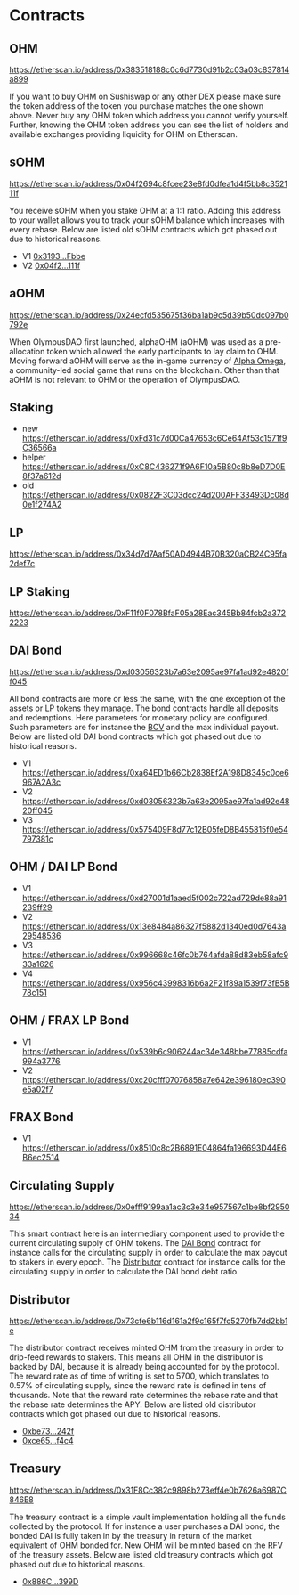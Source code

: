 # Contracts

## OHM

https://etherscan.io/address/0x383518188c0c6d7730d91b2c03a03c837814a899

If you want to buy OHM on Sushiswap or any other DEX please make sure the token
address of the token you purchase matches the one shown above. Never buy any OHM
token which address you cannot verify yourself. Further, knowing the OHM token
address you can see the list of holders and available exchanges providing
liquidity for OHM on Etherscan.

## sOHM

https://etherscan.io/address/0x04f2694c8fcee23e8fd0dfea1d4f5bb8c352111f

You receive sOHM when you stake OHM at a 1:1 ratio. Adding this address to your
wallet allows you to track your sOHM balance which increases with every rebase.
Below are listed old sOHM contracts which got phased out due to historical
reasons.

- V1 [0x3193...Fbbe](https://etherscan.io/address/0x31932E6e45012476ba3A3A4953cbA62AeE77Fbbe)
- V2 [0x04f2...111f](https://etherscan.io/address/0x04f2694c8fcee23e8fd0dfea1d4f5bb8c352111f)

## aOHM

https://etherscan.io/address/0x24ecfd535675f36ba1ab9c5d39b50dc097b0792e

When OlympusDAO first launched, alphaOHM (aOHM) was used as a pre-allocation
token which allowed the early participants to lay claim to OHM. Moving forward
aOHM will serve as the in-game currency of [Alpha Omega](https://medium.com/@alpha_omega/alpha-omega-a-tale-of-two-cities-80a94966376b),
a community-led social game that runs on the blockchain. Other than that aOHM is
not relevant to OHM or the operation of OlympusDAO.

## Staking

- new https://etherscan.io/address/0xFd31c7d00Ca47653c6Ce64Af53c1571f9C36566a
- helper https://etherscan.io/address/0xC8C436271f9A6F10a5B80c8b8eD7D0E8f37a612d
- old https://etherscan.io/address/0x0822F3C03dcc24d200AFF33493Dc08d0e1f274A2

## LP

https://etherscan.io/address/0x34d7d7Aaf50AD4944B70B320aCB24C95fa2def7c

## LP Staking

https://etherscan.io/address/0xF11f0F078BfaF05a28Eac345Bb84fcb2a3722223

## DAI Bond

https://etherscan.io/address/0xd03056323b7a63e2095ae97fa1ad92e4820ff045

All bond contracts are more or less the same, with the one exception of the
assets or LP tokens they manage. The bond contracts handle all deposits and
redemptions. Here parameters for monetary policy are configured. Such parameters
are for instance the [BCV](https://docs.olympusdao.finance/references/glossary#bcv)
and the max individual payout. Below are listed old DAI bond contracts which got
phased out due to historical reasons.

- V1 https://etherscan.io/address/0xa64ED1b66Cb2838Ef2A198D8345c0ce6967A2A3c
- V2 https://etherscan.io/address/0xd03056323b7a63e2095ae97fa1ad92e4820ff045
- V3 https://etherscan.io/address/0x575409F8d77c12B05feD8B455815f0e54797381c

## OHM / DAI LP Bond

- V1 https://etherscan.io/address/0xd27001d1aaed5f002c722ad729de88a91239ff29
- V2 https://etherscan.io/address/0x13e8484a86327f5882d1340ed0d7643a29548536
- V3 https://etherscan.io/address/0x996668c46fc0b764afda88d83eb58afc933a1626
- V4 https://etherscan.io/address/0x956c43998316b6a2F21f89a1539f73fB5B78c151

## OHM / FRAX LP Bond

- V1 https://etherscan.io/address/0x539b6c906244ac34e348bbe77885cdfa994a3776
- V2 https://etherscan.io/address/0xc20cfff07076858a7e642e396180ec390e5a02f7

## FRAX Bond

- V1 https://etherscan.io/address/0x8510c8c2B6891E04864fa196693D44E6B6ec2514


## Circulating Supply

https://etherscan.io/address/0x0efff9199aa1ac3c3e34e957567c1be8bf295034

This smart contract here is an intermediary component used to provide the
current circulating supply of OHM tokens. The [DAI Bond](#dai-bond) contract for
instance calls for the circulating supply in order to calculate the max payout
to stakers in every epoch. The [Distributor](#distributor) contract for instance
calls for the circulating supply in order to calculate the DAI bond debt ratio.

## Distributor

https://etherscan.io/address/0x73cfe6b116d161a2f9c165f7fc5270fb7dd2bb1e

The distributor contract receives minted OHM from the treasury in order to
drip-feed rewards to stakers. This means all OHM in the distributor is backed by
DAI, because it is already being accounted for by the protocol. The reward rate
as of time of writing is set to 5700, which translates to 0.57% of circulating
supply, since the reward rate is defined in tens of thousands. Note that the
reward rate determines the rebase rate and that the rebase rate determines the
APY. Below are listed old distributor contracts which got phased out due to
historical reasons.

- [0xbe73...242f](https://etherscan.io/address/0xbe731507810C8747C3E01E62c676b1cA6F93242f)
- [0xce65...f4c4](https://etherscan.io/address/0xce6568338708400d03f430d29f2eb40a33a3f4c4)

## Treasury

https://etherscan.io/address/0x31F8Cc382c9898b273eff4e0b7626a6987C846E8

The treasury contract is a simple vault implementation holding all the funds
collected by the protocol. If for instance a user purchases a DAI bond, the
bonded DAI is fully taken in by the treasury in return of the market equivalent
of OHM bonded for. New OHM will be minted based on the RFV of the treasury
assets. Below are listed old treasury contracts which got phased out due to
historical reasons.

- [0x886C...399D](https://etherscan.io/address/0x886CE997aa9ee4F8c2282E182aB72A705762399D)

